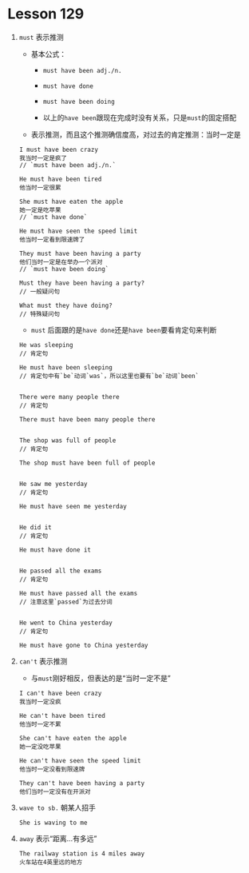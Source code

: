 # Lesson 129

1. `must` 表示推测

   - 基本公式：

     - `must have been adj./n.`

     - `must have done`

     - `must have been doing`

     - 以上的`have been`跟现在完成时没有关系，只是`must`的固定搭配

   - 表示推测，而且这个推测确信度高，对过去的肯定推测：当时一定是

   ```
   I must have been crazy
   我当时一定是疯了
   // `must have been adj./n.`

   He must have been tired
   他当时一定很累

   She must have eaten the apple
   她一定是吃苹果
   // `must have done`

   He must have seen the speed limit
   他当时一定看到限速牌了

   They must have been having a party
   他们当时一定是在举办一个派对
   // `must have been doing`

   Must they have been having a party?
   // 一般疑问句

   What must they have doing?
   // 特殊疑问句
   ```

   - `must` 后面跟的是`have done`还是`have been`要看肯定句来判断

   ```
   He was sleeping
   // 肯定句

   He must have been sleeping
   // 肯定句中有`be`动词`was`，所以这里也要有`be`动词`been`


   There were many people there
   // 肯定句

   There must have been many people there


   The shop was full of people
   // 肯定句

   The shop must have been full of people


   He saw me yesterday
   // 肯定句

   He must have seen me yesterday


   He did it
   // 肯定句

   He must have done it


   He passed all the exams
   // 肯定句

   He must have passed all the exams
   // 注意这里`passed`为过去分词


   He went to China yesterday
   // 肯定句

   He must have gone to China yesterday
   ```

2. `can't` 表示推测

   - 与`must`刚好相反，但表达的是“当时一定不是”

   ```
   I can't have been crazy
   我当时一定没疯

   He can't have been tired
   他当时一定不累

   She can't have eaten the apple
   她一定没吃苹果

   He can't have seen the speed limit
   他当时一定没看到限速牌

   They can't have been having a party
   他们当时一定没有在开派对
   ```

3. `wave to sb.` 朝某人招手

   ```
   She is waving to me
   ```

4. `away` 表示“距离...有多远”

   ```
   The railway station is 4 miles away
   火车站在4英里远的地方
   ```
